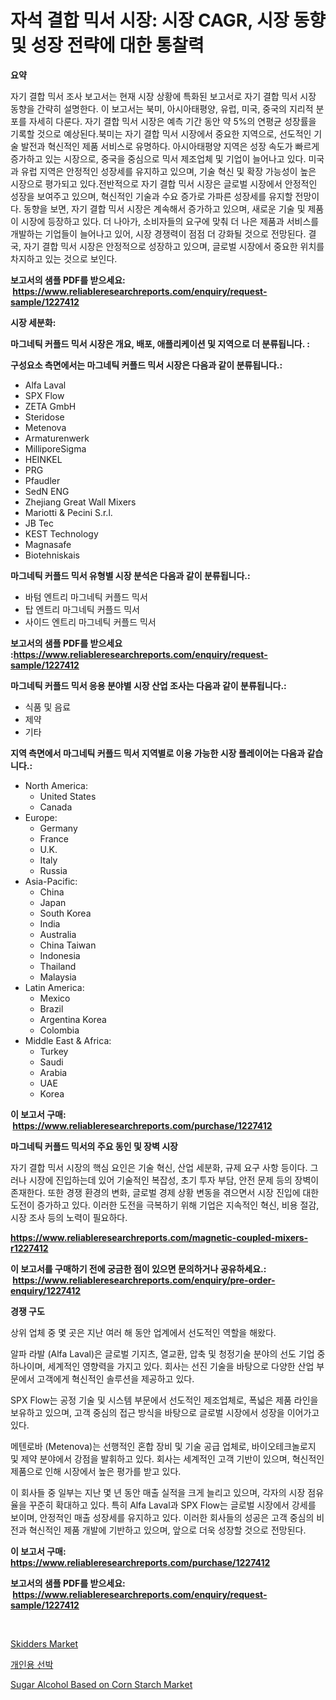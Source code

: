 <p><h1>자석 결합 믹서 시장: 시장 CAGR, 시장 동향 및 성장 전략에 대한 통찰력</h1></p><p><strong>요약</strong></p>
<p><p>자기 결합 믹서 조사 보고서는 현재 시장 상황에 특화된 보고서로 자기 결합 믹서 시장 동향을 간략히 설명한다. 이 보고서는 북미, 아시아태평양, 유럽, 미국, 중국의 지리적 분포를 자세히 다룬다. 자기 결합 믹서 시장은 예측 기간 동안 약 5%의 연평균 성장률을 기록할 것으로 예상된다.북미는 자기 결합 믹서 시장에서 중요한 지역으로, 선도적인 기술 발전과 혁신적인 제품 서비스로 유명하다. 아시아태평양 지역은 성장 속도가 빠르게 증가하고 있는 시장으로, 중국을 중심으로 믹서 제조업체 및 기업이 늘어나고 있다. 미국과 유럽 지역은 안정적인 성장세를 유지하고 있으며, 기술 혁신 및 확장 가능성이 높은 시장으로 평가되고 있다.전반적으로 자기 결합 믹서 시장은 글로벌 시장에서 안정적인 성장을 보여주고 있으며, 혁신적인 기술과 수요 증가로 가파른 성장세를 유지할 전망이다. 동향을 보면, 자기 결합 믹서 시장은 계속해서 증가하고 있으며, 새로운 기술 및 제품이 시장에 등장하고 있다. 더 나아가, 소비자들의 요구에 맞춰 더 나은 제품과 서비스를 개발하는 기업들이 늘어나고 있어, 시장 경쟁력이 점점 더 강화될 것으로 전망된다. 결국, 자기 결합 믹서 시장은 안정적으로 성장하고 있으며, 글로벌 시장에서 중요한 위치를 차지하고 있는 것으로 보인다.</p></p>
<p><strong>보고서의 샘플 PDF를 받으세요: &nbsp;<a href="https://www.reliableresearchreports.com/enquiry/request-sample/1227412">https://www.reliableresearchreports.com/enquiry/request-sample/1227412</a></strong></p>
<p><strong>시장 세분화:</strong></p>
<p><strong> 마그네틱 커플드 믹서 시장은 개요, 배포, 애플리케이션 및 지역으로 더 분류됩니다. :</strong></p>
<p><strong>구성요소 측면에서는 마그네틱 커플드 믹서 시장은 다음과 같이 분류됩니다.:</strong></p>
<p><ul><li>Alfa Laval</li><li>SPX Flow</li><li>ZETA GmbH</li><li>Steridose</li><li>Metenova</li><li>Armaturenwerk</li><li>MilliporeSigma</li><li>HEINKEL</li><li>PRG</li><li>Pfaudler</li><li>SedN ENG</li><li>Zhejiang Great Wall Mixers</li><li>Mariotti & Pecini S.r.l.</li><li>JB Tec</li><li>KEST Technology</li><li>Magnasafe</li><li>Biotehniskais</li></ul></p>
<p><strong> 마그네틱 커플드 믹서 유형별 시장 분석은 다음과 같이 분류됩니다.:</strong></p>
<p><ul><li>바텀 엔트리 마그네틱 커플드 믹서</li><li>탑 엔트리 마그네틱 커플드 믹서</li><li>사이드 엔트리 마그네틱 커플드 믹서</li></ul></p>
<p><strong>보고서의 샘플 PDF를 받으세요 :<a href="https://www.reliableresearchreports.com/enquiry/request-sample/1227412">https://www.reliableresearchreports.com/enquiry/request-sample/1227412</a></strong></p>
<p><strong> 마그네틱 커플드 믹서 응용 분야별 시장 산업 조사는 다음과 같이 분류됩니다.:</strong></p>
<p><ul><li>식품 및 음료</li><li>제약</li><li>기타</li></ul></p>
<p><strong>지역 측면에서 마그네틱 커플드 믹서 지역별로 이용 가능한 시장 플레이어는 다음과 같습니다.:</strong></p>
<p><ul>
    <li>
        North America:
        <ul>
            <li>United States</li>
            <li>Canada</li>
        </ul>
    </li>
    <li>
        Europe:
        <ul>
            <li>Germany</li>
            <li>France</li>
            <li>U.K.</li>
            <li>Italy</li>
            <li>Russia</li>
        </ul>
    </li>
    <li>
        Asia-Pacific:
        <ul>
            <li>China</li>
            <li>Japan</li>
            <li>South Korea</li>
            <li>India</li>
            <li>Australia</li>
            <li>China Taiwan</li>
            <li>Indonesia</li>
            <li>Thailand</li>
            <li>Malaysia</li>
        </ul>
    </li>
    <li>
        Latin America:
        <ul>
            <li>Mexico</li>
            <li>Brazil</li>
            <li>Argentina Korea</li>
            <li>Colombia</li>
        </ul>
    </li>
    <li>
        Middle East & Africa:
        <ul>
            <li>Turkey</li>
            <li>Saudi</li>
            <li>Arabia</li>
            <li>UAE</li>
            <li>Korea</li>
        </ul>
    </li>
    </ul></p>
<p><strong>이 보고서 구매: &nbsp;<a href="https://www.reliableresearchreports.com/purchase/1227412">https://www.reliableresearchreports.com/purchase/1227412</a></strong></p>
<p><strong>마그네틱 커플드 믹서의 주요 동인 및 장벽 시장</strong></p>
<p><p>자기 결합 믹서 시장의 핵심 요인은 기술 혁신, 산업 세분화, 규제 요구 사항 등이다. 그러나 시장에 진입하는데 있어 기술적인 복잡성, 초기 투자 부담, 안전 문제 등의 장벽이 존재한다. 또한 경쟁 환경의 변화, 글로벌 경제 상황 변동을 겪으면서 시장 진입에 대한 도전이 증가하고 있다. 이러한 도전을 극복하기 위해 기업은 지속적인 혁신, 비용 절감, 시장 조사 등의 노력이 필요하다.</p></p>
<p><strong><a href="https://www.reliableresearchreports.com/magnetic-coupled-mixers-r1227412">https://www.reliableresearchreports.com/magnetic-coupled-mixers-r1227412</a></strong></p>
<p><strong>이 보고서를 구매하기 전에 궁금한 점이 있으면 문의하거나 공유하세요.: &nbsp;<a href="https://www.reliableresearchreports.com/enquiry/pre-order-enquiry/1227412">https://www.reliableresearchreports.com/enquiry/pre-order-enquiry/1227412</a></strong></p>
<p><strong>경쟁 구도</strong></p>
<p><p>상위 업체 중 몇 곳은 지난 여러 해 동안 업계에서 선도적인 역할을 해왔다.</p><p>알파 라발 (Alfa Laval)은 글로벌 기지츠, 열교환, 압축 및 청정기술 분야의 선도 기업 중 하나이며, 세계적인 영향력을 가지고 있다. 회사는 선진 기술을 바탕으로 다양한 산업 부문에서 고객에게 혁신적인 솔루션을 제공하고 있다.</p><p>SPX Flow는 공정 기술 및 시스템 부문에서 선도적인 제조업체로, 폭넓은 제품 라인을 보유하고 있으며, 고객 중심의 접근 방식을 바탕으로 글로벌 시장에서 성장을 이어가고 있다.</p><p>메텐로바 (Metenova)는 선행적인 혼합 장비 및 기술 공급 업체로, 바이오테크놀로지 및 제약 분야에서 강점을 발휘하고 있다. 회사는 세계적인 고객 기반이 있으며, 혁신적인 제품으로 인해 시장에서 높은 평가를 받고 있다.</p><p>이 회사들 중 일부는 지난 몇 년 동안 매출 실적을 크게 늘리고 있으며, 각자의 시장 점유율을 꾸준히 확대하고 있다. 특히 Alfa Laval과 SPX Flow는 글로벌 시장에서 강세를 보이며, 안정적인 매출 성장세를 유지하고 있다. 이러한 회사들의 성공은 고객 중심의 비전과 혁신적인 제품 개발에 기반하고 있으며, 앞으로 더욱 성장할 것으로 전망된다.</p></p>
<p><strong>이 보고서 구매: &nbsp; <a href="https://www.reliableresearchreports.com/purchase/1227412">https://www.reliableresearchreports.com/purchase/1227412</a></strong></p>
<p><strong>보고서의 샘플 PDF를 받으세요: &nbsp;<a href="https://www.reliableresearchreports.com/enquiry/request-sample/1227412">https://www.reliableresearchreports.com/enquiry/request-sample/1227412</a></strong><strong></strong></p>
<p>&nbsp;</p>
<p><p><a href="https://github.com/PeterParrish5/Market-Research-Report-List-4/blob/main/skidders-market.md">Skidders Market</a></p><p><a href="https://medium.com/@cordiehyatt1/%EA%B0%9C%EC%9D%B8%EC%9A%A9-%EC%88%98%EC%83%81-%EC%8A%A4%ED%82%A4%EC%9E%A5%EC%B9%98-%EC%8B%9C%EC%9E%A5-%EC%A7%80%ED%91%9C-%ED%95%B4%EB%8F%85-%EC%8B%9C%EC%9E%A5-%EC%A0%90%EC%9C%A0%EC%9C%A8-%ED%8A%B8%EB%A0%8C%EB%93%9C-%EB%B0%8F-%EC%84%B1%EC%9E%A5-%ED%8C%A8%ED%84%B4-53a27501e4ef">개인용 선박</a></p><p><a href="https://florentine-yuzu-f42.notion.site/Sugar-Alcohol-Based-on-Corn-Starch-Market-Focuses-on-Market-Share-Size-and-Projected-Forecast-Till--46ed91215b47443ba6e048f8ea875de0">Sugar Alcohol Based on Corn Starch Market</a></p></p>